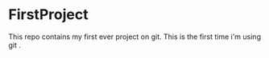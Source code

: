 # FirstProject
This repo contains my first ever project on git.
This is the first time i'm using git .
